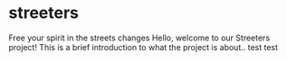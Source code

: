 # streeters
Free your spirit in the streets
changes
Hello, welcome to our Streeters project! This is a brief introduction  to what the project is about..
test test
